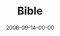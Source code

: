 ---
layout: message
category: message
series: "Core Strength"
title: "Bible"
date: 2008-09-14-00-00
message_id: 516
audio: "http://s3.amazonaws.com/crossroadsaudiomessages/CoreStrength2.mp3"
audio-duration: "31:57"
notes-description: ""
notes: "http://s3.amazonaws.com/crossroads-media/media/legacy/documents/SN_09-13-14_08.pdf"
notes-title: "Core Strength&#58; Bible (Study Notes)"
program: "http://s3.amazonaws.com/crossroads-media/media/legacy/documents/0913_14Program.pdf"
description: "Brian Tome discusses how to build Core Strength through reading the bible."
video: "https://s3.amazonaws.com/crossroadsvideomessages/CoreStrength2.mp4"
video-duration: "31:50"
video-image: "http://s3.amazonaws.com/crossroads-media/images/legacy/content/CoreStrength2-still.jpg"
flag: "N"
---